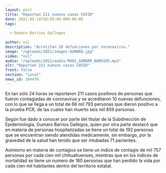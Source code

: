 ```yaml
---
layout: post
title: "Reportan 211 nuevos casos COVID"
date: 2021-05-14T20:59:00.000-06:00
tags:
  
  - Gumaro Barrios Gallegos
  
author: nil
description: "Acretitan 10 defunciones por coronavirus."
image: "/uploads/2021/images-GUMARO.jpg"
video: "nil"
audio: "/uploads/2021/audio-MV01_GUMARO_BARRIOS.mp3"
alt: "Reportan 211 nuevos casos COVID"
front: false
section: "Local"
news_id: 184470
---
```


En tan sólo 24 horas se reportaron 211 casos positivos de personas que fueron contagiadas de coronavirus y se acreditaron 10 nuevas defunciones, con lo que se llega a un total de 66 mil 793 personas que dieron positivo a la prueba PCR, de las cuales han muerto seis mil 859 personas.

Según fue dado a conocer por parte del titular de la Subdirección de Epidemiología, Gumaro Barrios Gallegos, quien por otra parte destacó que en materia de personas hospitalizadas se tiene un total de 192 personas que se encuentran siendo atendidas medicamente, sin embargo, por la gravedad de la salud han tenido que ser intubadas 71 pacientes.

Asimismo en materia de contagios se tiene un índice de contagio de mil 757 personas por cada cien mil chihuahuenses, mientras que en los índices de mortalidad se tiene un numero de 180 personas que han perdido la vida por cada cien mil habitantes dentro del territorio estatal.
